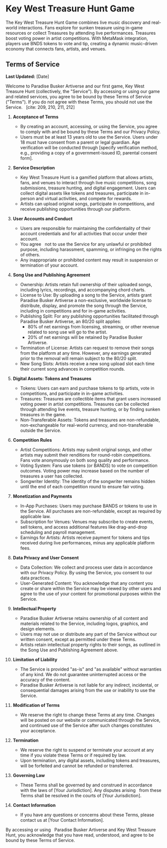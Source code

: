 # Key West Treasure Hunt Game

The Key West Treasure Hunt Game combines live music discovery and real-world interactions. Fans explore for sunken treasure using in-game resources or collect Treasures by attending live performances. Treasures boost voting power in artist competitions. With MetaMask integration, players use BNDS tokens to vote and tip, creating a dynamic music-driven economy that connects fans, artists, and venues.

## Terms of Service

**Last Updated:** [Date]

Welcome to Paradise Busker Artiverse and our first game, Key West Treasure Hunt (collectively, the "Service"). By accessing or using our game and related services, you agree to be bound by these Terms of Service ("Terms"). If you do not agree with these Terms, you should not use the Service.    [cite: 209, 210, 211, 212]

1.  **Acceptance of Terms**
    *   By creating an account, accessing, or using the Service, you agree to comply with and be bound by these Terms and our Privacy Policy.
    *   Users must be at least 13 years old to use the Service. Users under 18 must have consent from a parent or legal guardian. Age verification will be conducted through [specify verification method, e.g., providing a copy of a government-issued ID, parental consent form].

2.  **Service Description**
    *   Key West Treasure Hunt is a gamified platform that allows artists, fans, and venues to interact through live music competitions, song submissions, treasure hunting, and digital engagement. Users can collect digital assets like tokens and treasures, participate in in-person and virtual activities, and compete for rewards.
    *   Artists can upload original songs, participate in competitions, and receive publishing opportunities through our platform.

3.  **User Accounts and Conduct**
    *   Users are responsible for maintaining the confidentiality of their account credentials and for all activities that occur under their account.
    *   You agree    not to use the Service for any unlawful or prohibited purpose, including harassment, spamming, or infringing on the rights of others.
    *   Any inappropriate or prohibited content may result in suspension or termination of your account.

4.  **Song Use and Publishing Agreement**
    *   Ownership: Artists retain full ownership of their uploaded songs, including lyrics, recordings, and accompanying chord charts.
    *   License to Use: By uploading a song to the Service, artists grant Paradise Busker Artiverse a non-exclusive, worldwide license to distribute, display, and promote the song through the Service, including in competitions and for in-game activities.
    *   Publishing Split: For any publishing opportunities facilitated through Paradise Busker Artiverse, an 80/20 split applies:
        *   80% of net earnings from licensing, streaming, or other revenue related to song use will go to the artist.
        *   20% of net earnings will be retained by Paradise Busker Artiverse.
    *   Termination of License: Artists can request to remove their songs from the platform at any time. However, any earnings generated prior to the removal will remain subject to the 80/20 split.
    *   New Song Slots: Artists receive a new song upload slot each time their current song advances in competition rounds.

5.  **Digital Assets: Tokens and Treasures**
    *   Tokens: Users can earn and purchase tokens to tip artists, vote in competitions, and participate in in-game activities.
    *   Treasures: Treasures are collectible items that grant users increased voting power in artist competitions. Treasures can be collected through attending live events, treasure hunting, or by finding sunken treasures in the game.
    *   Non-Transferable Assets: Tokens and treasures are non-refundable, non-exchangeable for real-world currency, and non-transferable outside the Service.

6.  **Competition Rules**
    *   Artist Competitions: Artists may submit original songs, and other artists may submit their renditions for round-robin competitions. Fans vote anonymously on both song quality and performance.
    *   Voting System: Fans use tokens (or BANDS) to vote on competition outcomes. Voting power may increase based on the number of treasures a user has collected.
    *   Songwriter Identity: The identity of the songwriter remains hidden until the end of each competition round to ensure fair voting.

7.  **Monetization and Payments**
    *   In-App Purchases: Users may purchase BANDS or tokens to use in the Service. All purchases are non-refundable, except as required by applicable law.
    *   Subscription for Venues: Venues may subscribe to create events, sell tokens, and access additional features like drag-and-drop scheduling and payroll management.
    *   Earnings for Artists: Artists receive payment for tokens and tips received during live performances, minus any applicable platform fees.

8.  **Data Privacy and User Consent**
    *   Data Collection: We collect and process user data in accordance with our Privacy Policy. By using the Service, you consent to our data practices.
    *   User-Generated Content: You acknowledge that any content you create or share within the Service may be viewed by other users and agree to the use of your content for promotional purposes within the Service.

9.  **Intellectual Property**
    *   Paradise Busker Artiverse retains ownership of all content and materials related to the Service, including logos, graphics, and design elements.
    *   Users may not use or distribute any part of the Service without our written consent, except as permitted under these Terms.
    *   Artists retain intellectual property rights to their songs, as outlined in the Song Use and Publishing Agreement above.

10. **Limitation of Liability**
    *   The Service is provided "as-is" and "as available" without warranties of any kind. We do not guarantee uninterrupted access or the accuracy of the content.
    *   Paradise Busker Artiverse is not liable for any indirect, incidental, or consequential damages arising from the use or inability to use the Service.

11. **Modification of Terms**
    *   We reserve the right to change these Terms at any time. Changes will be posted on our website or communicated through the Service, and continued use of the Service after such changes constitutes your acceptance.

12. **Termination**
    *   We reserve the right to suspend or terminate your account at any time if you violate these Terms or if required by law.
    *   Upon termination, any digital assets, including tokens and treasures, will be forfeited and cannot be refunded or transferred.

13. **Governing Law**
    *   These Terms shall be governed by and construed in accordance with the laws of [Your Jurisdiction]. Any disputes arising    from these Terms shall be resolved in the courts of [Your Jurisdiction].   

14. **Contact Information**
    *   If you have any questions or concerns about these Terms, please contact us at [Your Contact Information].   

By accessing or using    Paradise Busker Artiverse and Key West Treasure Hunt, you acknowledge that you have read, understood, and agree to be bound by these Terms of Service.
